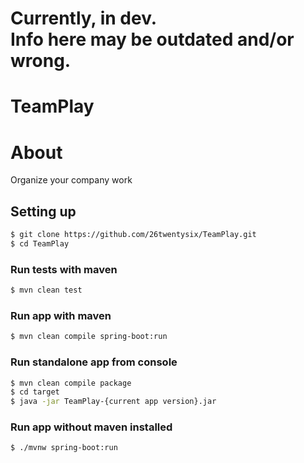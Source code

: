 # Currently, in dev. <br /> Info here may be outdated and/or wrong.
# TeamPlay
# About
Organize your company work

## Setting up
```sh
$ git clone https://github.com/26twentysix/TeamPlay.git
$ cd TeamPlay
```
### Run tests with maven
```sh
$ mvn clean test
```

### Run app with maven
```sh
$ mvn clean compile spring-boot:run
```

### Run standalone app from console
```sh
$ mvn clean compile package
$ cd target
$ java -jar TeamPlay-{current app version}.jar
```

### Run app without maven installed
```sh
$ ./mvnw spring-boot:run
```